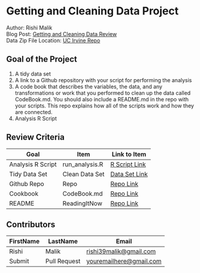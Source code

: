 # Getting and Cleaning Data Project
Author: Rishi Malik <br />
Blog Post: [Getting and Cleaning Data Review](https://medium.com/@GalarnykMichael/review-course-1-the-data-scientists-toolbox-jhu-coursera-4d7459458821#.5jpg133ln "Click to go to Repo") <br />
Data Zip File Location: [UC Irvine Repo](https://d396qusza40orc.cloudfront.net/getdata%2Fprojectfiles%2FUCI%20HAR%20Dataset.zip "Clicking will download the data")

## Goal of the Project
1. A tidy data set 
2. A link to a Github repository with your script for performing the analysis 
3. A code book that describes the variables, the data, and any transformations or work that you performed to clean up the data called CodeBook.md. You should also include a README.md in the repo with your scripts. This repo explains how all of the scripts work and how they are connected.
4. Analysis R Script

## Review Criteria

Goal | Item | Link to Item
--- | --- | ---
Analysis R Script |  run_analysis.R |  [R Script Link](https://github.com/arshjeet1104/getting.and.cleaning_data/blob/main/run_analysis.R "run_analysis.R")
Tidy Data Set |  Clean Data Set |  [Data Set Link](https://github.com/arshjeet1104/getting.and.cleaning_data/blob/main/data/tidyData.txt  "tidyData.txt")
Github Repo | Repo |  [Repo Link](https://github.com/arshjeet1104/getting.and.cleaning_data  "Click to go to Repo")
Cookbook | CodeBook.md |  [Repo Link](https://github.com/arshjeet1104/getting.and.cleaning_data/blob/main/CodeBook.md  "CodeBook.md")
README | ReadingItNow |  [Repo Link](https://github.com/arshjeet1104/getting.and.cleaning_data/blob/main/README.md  "README.md")

## Contributors

FirstName | LastName | Email
--- | --- | ---
Rishi |  Malik |  <rishi39malik@gmail.com>
Submit |  Pull Request | <youremailhere@gmail.com>
